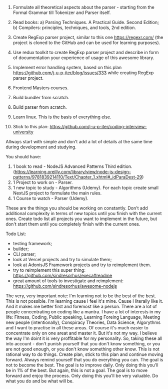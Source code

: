 1. Formulate all theoretical aspects about the parser - starting from the Formal Grammar till Tokenizer and Parser itself.
2. Read books: a) Parsing Techniques. A Practical Guide. Second Edition; b) Compilers: principles, techniques, and tools, 2nd edition.
3. Create RegExp parser project, similar to this one https://regexr.com/ (the project is cloned to the GitHub and can be used for learning purposes).
4. Use redux toolkit to create RegExp parser project and describe in form of documentation your experience of usage of this awesome library.
5. Implement error handling system, based on this plan https://github.com/j-u-p-iter/blog/issues/333 while creating RegExp parser project.



1. Frontend Masters courses.
2. Build bundler from scratch.
3. Build parser from scratch.
4. Learn linux. This is the basis of everything else.
5. Stick to this plan: https://github.com/j-u-p-iter/coding-interview-university


Allways start with simple and don't add a lot of details at the same time during development and studying.

You should have:

1. 1 book to read - NodeJS Advanced Patterns Third edition. (https://learning.oreilly.com/library/view/node-js-design-patterns/9781839214110/Text/Chapter_1.xhtml#_idParaDest-29)
2. 1 Project to work on - Parser.
3. 1 new topic to study - Algorithms (Udemy). For each topic create small NextJS project to formulate the main rules.
4. 1 Course to watch - Parser (Udemy).


These are the things you should be working on constantly. Don't add additional complexity in terms of new topics until you finish with the current ones.
Create todo list all projects you want to implement in the future, but don't start them until you completely finish with the current ones.

Todo List:

- testing framework;
- builder;
- CLI parser;
- look at Vercel projects and try to simulate them;
- look at AdonisJS Framework projects and try to reimplement them.
- try to reimplement this super thing: https://github.com/sindresorhus/execa#readme
- great amount of tools to investigate and reimplement: https://github.com/sindresorhus/awesome-nodejs


The very, very important note: I'm learning not to be the best of the best. This is not possible. I'm learning cause I feel it's mine. Cause I literally like it. And it makes me better first and foremost like a person. There are a lot of people concentrating on coding like a mantra. I have a lot of interests in my life: Fitness, Coding, Public speaking, Learning Foreing Language, Meeting new people (intentionally), Conspiracy Theories, Data Science, Algorythms and I want to practise in all these areas. Of course it's much easier to concentrate only on one areat and master it. But it's not my way. I believe the way I'm doint it is very proffitable for my personality. So, taking these all into account - don't punish yourself that you don't know something, or you are not good enough, or you don't know something other know. This is not rational way to do things. Create plan, stick to this plan and continue moving forward. Always remind yourself that you do everything you can. The goal is not to become the best. The goal is to improve daily. Only doing this you'll be in 1% of the best. But again, this is not a goal. The goal is to move forward and enjoy the process. Only doing this you'll be very valuable. Do what you do and be what will be.
